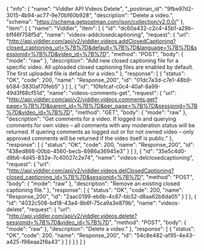{
  "info": {
    "name": "Viddler  API Videos Delete",
    "_postman_id": "9fbe97d2-3015-4b94-ac77-9e70bf60b928",
    "description": "Delete a video.",
    "schema": "https://schema.getpostman.com/json/collection/v2.0.0/"
  },
  "item": [
    {
      "name": "Viddler",
      "item": [
        {
          "id": "dc60a432-c2c4-45b1-a28b-bff46f758f5d",
          "name": "videos-addclosedcaptioning",
          "request": {
            "url": "http://api.viddler.com/api/v2/viddler.videos.addClosedCaptioning?closed_captioning_url=%7B%7D&default=%7B%7D&language=%7B%7D&sessionid=%7B%7D&video_id=%7B%7D",
            "method": "POST",
            "body": {
              "mode": "raw"
            },
            "description": "Add new closed captioning file for a specific video. All uploaded closed captioning files are enabled by default. The first uploaded file is default for a video."
          },
          "response": [
            {
              "status": "OK",
              "code": 200,
              "name": "Response_200",
              "id": "01dc7a3d-c7e1-48b9-b584-3830af70feb5"
            }
          ]
        },
        {
          "id": "10fefcaf-c0c4-40af-8a99-49d3f68cf51d",
          "name": "videos-comments-get",
          "request": {
            "url": "http://api.viddler.com/api/v2/viddler.videos.comments.get?page=%7B%7D&parent_id=%7B%7D&per_page=%7B%7D&sessionid=%7B%7D&video_id=%7B%7D",
            "method": "GET",
            "body": {
              "mode": "raw"
            },
            "description": "Get comments for a video. If logged in and querying comments for own video &#8211; all comments with any moderation status will be returned. If quering comments as logged out or for not owned video &#8211; only approved comments will be returned if the video itself is public."
          },
          "response": [
            {
              "status": "OK",
              "code": 200,
              "name": "Response_200",
              "id": "438ed866-00bb-4560-becb-6986a36945e3"
            }
          ]
        },
        {
          "id": "35e5c4d0-d9b6-4d45-832e-7c40027c2e74",
          "name": "videos-delclosedcaptioning",
          "request": {
            "url": "http://api.viddler.com/api/v2/viddler.videos.delClosedCaptioning?closed_captioning_id=%7B%7D&sessionid=%7B%7D",
            "method": "POST",
            "body": {
              "mode": "raw"
            },
            "description": "Remove an existing closed captioning file."
          },
          "response": [
            {
              "status": "OK",
              "code": 200,
              "name": "Response_200",
              "id": "2aac0199-eb6b-4c87-bb32-d8aa62b8da05"
            }
          ]
        },
        {
          "id": "4032c508-bd18-43a4-8b6f-75ca9a3e879b",
          "name": "videos-delete",
          "request": {
            "url": "http://api.viddler.com/api/v2/viddler.videos.delete?sessionid=%7B%7D&video_id=%7B%7D",
            "method": "POST",
            "body": {
              "mode": "raw"
            },
            "description": "Delete a video."
          },
          "response": [
            {
              "status": "OK",
              "code": 200,
              "name": "Response_200",
              "id": "54c8e482-af95-4e43-a425-f98eaa2f8a43"
            }
          ]
        }
      ]
    }
  ]
}
